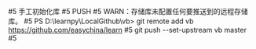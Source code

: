 #5 手工初始化库
#5 PUSH
#5 WARN：存储库未配置任何要推送到的远程存储库。
#5 PS D:\learnpy\LocalGithub\vb> git remote add vb https://github.com/easychina/learn
#5 git push --set-upstream vb master
#5 